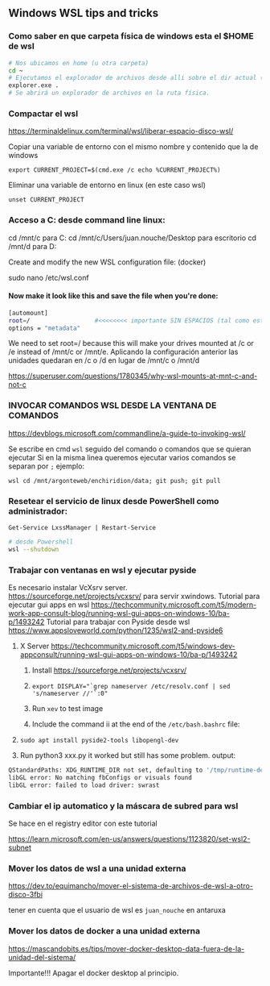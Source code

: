 
## Windows WSL tips and tricks

### Como saber en que carpeta física de windows esta el $HOME  de wsl

```bash
# Nos ubicamos en home (u otra carpeta)
cd ~
# Ejecutamos el explorador de archivos desde alli sobre el dir actual (`.`)
explorer.exe .
# Se abrirá un explorador de archivos en la ruta física.
```

### Compactar el wsl
https://terminaldelinux.com/terminal/wsl/liberar-espacio-disco-wsl/

Copiar una variable de entorno con el mismo nombre y contenido que la de windows

    export CURRENT_PROJECT=$(cmd.exe /c echo %CURRENT_PROJECT%)

Eliminar una variable de entorno en linux (en este caso wsl)

    unset CURRENT_PROJECT



### Acceso a C: desde command line linux:

cd /mnt/c para C:
cd /mnt/c/Users/juan.nouche/Desktop para escritorio
cd /mnt/d para D:

Create and modify the new WSL configuration file: (docker)

sudo nano /etc/wsl.conf

#### Now make it look like this and save the file when you're done:
``` bash
[automount]
root=/                  #<<<<<<<< importante SIN ESPACIOS (tal como esta).
options = "metadata"
```


We need to set root=/ because this will make your drives mounted at /c or /e instead of /mnt/c or /mnt/e.
Aplicando la configuración anterior las unidades quedaran en /c o /d en lugar de /mnt/c o /mnt/d

https://superuser.com/questions/1780345/why-wsl-mounts-at-mnt-c-and-not-c



### INVOCAR COMANDOS WSL DESDE LA VENTANA DE COMANDOS
https://devblogs.microsoft.com/commandline/a-guide-to-invoking-wsl/

Se escribe en cmd `wsl` seguido del comando o comandos que se quieran ejecutar
Si en la misma linea queremos ejecutar varios comandos se separan por `;`
ejemplo:
```
wsl cd /mnt/argonteweb/enchiridion/data; git push; git pull
```

### Resetear el servicio de linux desde PowerShell como administrador:
```
Get-Service LxssManager | Restart-Service
```

```bash
# desde Powershell
wsl --shutdown
```

### Trabajar con ventanas en wsl y ejecutar pyside

Es necesario instalar VcXsrv server. https://sourceforge.net/projects/vcxsrv/ para servir xwindows.
Tutorial para ejecutar gui apps en wsl  https://techcommunity.microsoft.com/t5/modern-work-app-consult-blog/running-wsl-gui-apps-on-windows-10/ba-p/1493242
Tutorial para trabajar con Pyside desde wsl https://www.appsloveworld.com/python/1235/wsl2-and-pyside6


1. X Server https://techcommunity.microsoft.com/t5/windows-dev-appconsult/running-wsl-gui-apps-on-windows-10/ba-p/1493242

    1. Install https://sourceforge.net/projects/vcxsrv/

    2. ```export DISPLAY="`grep nameserver /etc/resolv.conf | sed 's/nameserver //'`:0" ``` 
    3. Run `xev` to test image

    4. Include the command ii at the end of the `/etc/bash.bashrc` file:

2. ```sudo apt install pyside2-tools libopengl-dev```

3. Run python3 xxx.py it worked but still has some problem. output:

```bash
QStandardPaths: XDG_RUNTIME_DIR not set, defaulting to '/tmp/runtime-dev'
libGL error: No matching fbConfigs or visuals found
libGL error: failed to load driver: swrast
```

### Cambiar el ip automatico y la máscara de subred para wsl

Se hace en el registry editor con este tutorial

https://learn.microsoft.com/en-us/answers/questions/1123820/set-wsl2-subnet

### Mover los datos de wsl a una unidad externa

https://dev.to/equimancho/mover-el-sistema-de-archivos-de-wsl-a-otro-disco-3fbi

tener en cuenta que el usuario de wsl es `juan_nouche` en antaruxa

### Mover los datos de docker a una unidad externa

https://mascandobits.es/tips/mover-docker-desktop-data-fuera-de-la-unidad-del-sistema/

Importante!!! Apagar el docker desktop al principio.
